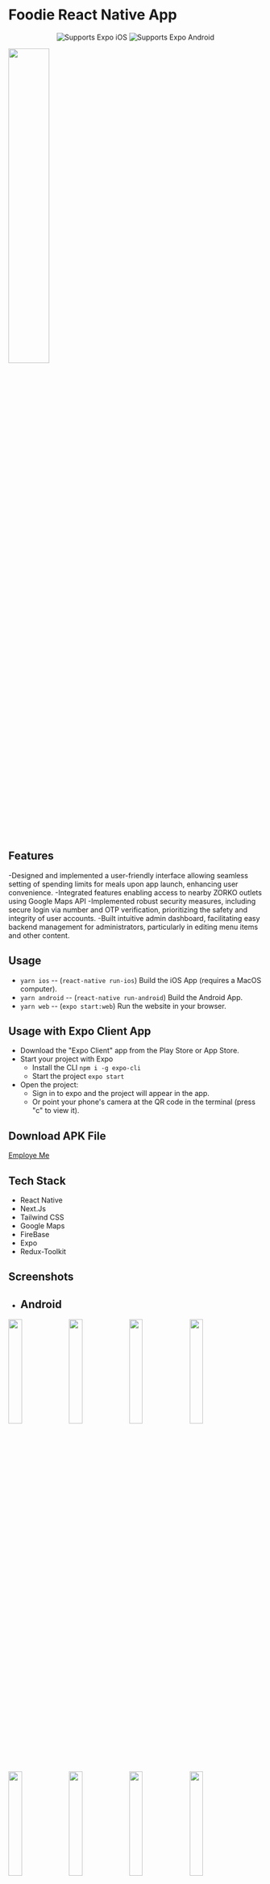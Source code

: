 # Foodie React Native App
 
  <p align="center">
    <!-- iOS -->
    <img alt="Supports Expo iOS" longdesc="Supports Expo iOS" src="https://img.shields.io/badge/iOS-4630EB.svg?style=flat-square&logo=APPLE&labelColor=999999&logoColor=fff" />
    <!-- Android -->
    <img alt="Supports Expo Android" longdesc="Supports Expo Android" src="https://img.shields.io/badge/Android-4630EB.svg?style=flat-square&logo=ANDROID&labelColor=A4C639&logoColor=fff" />
  </p>
</p>

<img src="https://github.com/ask2901/ZORKO/assets/109283594/af077551-40bd-4db9-a789-bd1f4fe054f5" class="center" width="40%">

## Features

-Designed and implemented a user-friendly interface allowing seamless setting of spending limits for meals upon app launch, enhancing user convenience.
-Integrated features enabling access to nearby ZORKO outlets using Google Maps API
-Implemented robust security measures, including secure login via number and OTP verification, prioritizing the safety and integrity of user accounts.
-Built intuitive admin dashboard, facilitating easy backend management for administrators, particularly in editing menu items and other content.

## Usage

- `yarn ios` -- (`react-native run-ios`) Build the iOS App (requires a MacOS computer).
- `yarn android` -- (`react-native run-android`) Build the Android App.
- `yarn web` -- (`expo start:web`) Run the website in your browser.

## Usage with Expo Client App

- Download the "Expo Client" app from the Play Store or App Store.
- Start your project with Expo
  - Install the CLI `npm i -g expo-cli`
  - Start the project `expo start`
- Open the project:
  - Sign in to expo and the project will appear in the app.
  - Or point your phone's camera at the QR code in the terminal (press "c" to view it).

## Download APK File

<a href="https://expo.dev/accounts/ask2901/projects/EmployMe/builds/43493da9-6624-48dc-a3da-b2632088b977">Employe Me</a>

## Tech Stack 

- React Native
- Next.Js
- Tailwind CSS
- Google Maps
- FireBase
- Expo
- Redux-Toolkit

## Screenshots
  
- ## Android

<img src="https://github.com/ask2901/EmployMe/assets/109283594/e16fc894-d790-4a6b-9a58-109b1d205947" width="23%">
<img src="https://github.com/ask2901/EmployMe/assets/109283594/8c06c799-d27a-435b-b0b9-263d11d1a1de" width="23%">    <img src="https://github.com/ask2901/EmployMe/assets/109283594/3b016991-6655-40db-8e11-664455a0ace1" width="23%">     <img src="https://github.com/ask2901/EmployMe/assets/109283594/09eecb06-31ad-46e0-bf46-66b285873d13" width="23%">     <img src="https://github.com/ask2901/EmployMe/assets/109283594/4a44c99c-144b-4a1b-91c7-15aff16b7e3c" width="23%">     <img src="https://github.com/ask2901/EmployMe/assets/109283594/7b765b98-47ad-4822-924e-31e0b661e586" width="23%">     <img src="https://github.com/ask2901/EmployMe/assets/109283594/5fc0d23a-d290-4af8-a2e7-3b542ab8692c" width="23%">     <img src="https://github.com/ask2901/EmployMe/assets/109283594/fce9841b-1535-4317-ad7c-dbb05a98a83c" width="23%">     <img src="https://github.com/ask2901/EmployMe/assets/109283594/5c54e567-352a-4045-9e19-e27b3adaaf91" width="23%">     <img src="https://github.com/ask2901/EmployMe/assets/109283594/e507b093-5561-4fd4-bbed-1d7e6bf7daf7" width="23%">     <img src="https://github.com/ask2901/EmployMe/assets/109283594/8186b5cb-f44c-4831-9d21-428c182c42ee" width="23%">
<img src="https://github.com/ask2901/EmployMe/assets/109283594/7b8041a5-27a3-4f89-8b13-19b34aac17ea" width="23%">
<img src="https://github.com/ask2901/EmployMe/assets/109283594/1ed970cf-7940-471e-9cd4-8724bbd0f735" width="23%">
  

## Thank You ❤️
